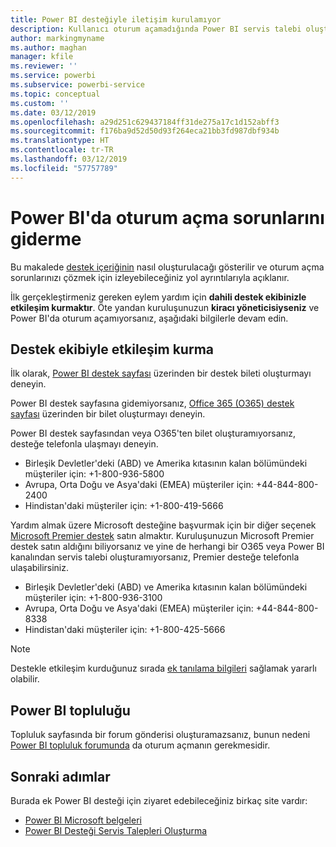```yaml
---
title: Power BI desteğiyle iletişim kurulamıyor
description: Kullanıcı oturum açamadığında Power BI servis talebi oluşturmaya yönelik geçici çözümler
author: markingmyname
ms.author: maghan
manager: kfile
ms.reviewer: ''
ms.service: powerbi
ms.subservice: powerbi-service
ms.topic: conceptual
ms.custom: ''
ms.date: 03/12/2019
ms.openlocfilehash: a29d251c629437184ff31de275a17c1d152abff3
ms.sourcegitcommit: f176ba9d52d50d93f264eca21bb3fd987dbf934b
ms.translationtype: HT
ms.contentlocale: tr-TR
ms.lasthandoff: 03/12/2019
ms.locfileid: "57757789"
---
```

# <a name="troubleshooting-sign-in-issues-for-power-bi"></a>Power BI'da oturum açma sorunlarını giderme

Bu makalede [destek içeriğinin](https://powerbi.microsoft.com/support/) nasıl oluşturulacağı gösterilir ve oturum açma sorunlarınızı çözmek için izleyebileceğiniz yol ayrıntılarıyla açıklanır.

İlk gerçekleştirmeniz gereken eylem yardım için **dahili destek ekibinizle etkileşim kurmaktır**. Öte yandan kuruluşunuzun **kiracı yöneticisiyseniz** ve Power BI'da oturum açamıyorsanız, aşağıdaki bilgilerle devam edin.

## <a name="engage-the-support-team"></a>Destek ekibiyle etkileşim kurma

İlk olarak, [Power BI destek sayfası](https://powerbi.microsoft.com/en-us/support/) üzerinden bir destek bileti oluşturmayı deneyin.

Power BI destek sayfasına gidemiyorsanız, [Office 365 (O365) destek sayfası](https://support.office.com/home/contact) üzerinden bir bilet oluşturmayı deneyin.

Power BI destek sayfasından veya O365'ten bilet oluşturamıyorsanız, desteğe telefonla ulaşmayı deneyin.
* Birleşik Devletler'deki (ABD) ve Amerika kıtasının kalan bölümündeki müşteriler için: +1-800-936-5800
* Avrupa, Orta Doğu ve Asya'daki (EMEA) müşteriler için: +44-844-800-2400
* Hindistan'daki müşteriler için: +1-800-419-5666

Yardım almak üzere Microsoft desteğine başvurmak için bir diğer seçenek [Microsoft Premier destek](https://support.microsoft.com/premier) satın almaktır. Kuruluşunuzun Microsoft Premier destek satın aldığını biliyorsanız ve yine de herhangi bir O365 veya Power BI kanalından servis talebi oluşturamıyorsanız, Premier desteğe telefonla ulaşabilirsiniz.
* Birleşik Devletler'deki (ABD) ve Amerika kıtasının kalan bölümündeki müşteriler için: +1-800-936-3100
* Avrupa, Orta Doğu ve Asya'daki (EMEA) müşteriler için: +44-844-800-8338
* Hindistan'daki müşteriler için: +1-800-425-5666

> [!Note]
> Destekle etkileşim kurduğunuz sırada [ek tanılama bilgileri](service-admin-capturing-additional-diagnostic-information-for-power-bi.md) sağlamak yararlı olabilir.

## <a name="power-bi-community"></a>Power BI topluluğu

Topluluk sayfasında bir forum gönderisi oluşturamazsanız, bunun nedeni [Power BI topluluk forumunda](https://community.powerbi.com/) da oturum açmanın gerekmesidir.

## <a name="next-steps"></a>Sonraki adımlar

Burada ek Power BI desteği için ziyaret edebileceğiniz birkaç site vardır:

* [Power BI Microsoft belgeleri](https://docs.microsoft.com/power-bi/)
* [Power BI Desteği Servis Talepleri Oluşturma](https://blogs.msdn.microsoft.com/charles_sterling/2017/12/01/creating-power-bi-support-cases/)
